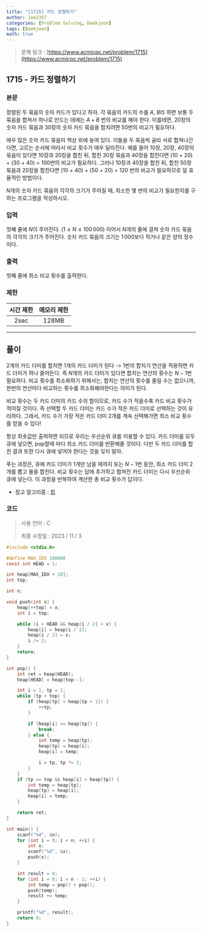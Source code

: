 ```yaml
---
title: "[1715] 카드 정렬하기"
author: Joe2357
categories: [Problem Solving, Baekjoon]
tags: [Baekjoon]
math: true
---
```


> 문제 링크 : [https://www.acmicpc.net/problem/1715](https://www.acmicpc.net/problem/1715)



## 1715 - 카드 정렬하기

### 본문

정렬된 두 묶음의 숫자 카드가 있다고 하자. 각 묶음의 카드의 수를 $A$, $B$라 하면 보통 두 묶음을 합쳐서 하나로 만드는 데에는 $A+B$ 번의 비교를 해야 한다. 이를테면, 20장의 숫자 카드 묶음과 30장의 숫자 카드 묶음을 합치려면 50번의 비교가 필요하다.

매우 많은 숫자 카드 묶음이 책상 위에 놓여 있다. 이들을 두 묶음씩 골라 서로 합쳐나간다면, 고르는 순서에 따라서 비교 횟수가 매우 달라진다. 예를 들어 10장, 20장, 40장의 묶음이 있다면 10장과 20장을 합친 뒤, 합친 30장 묶음과 40장을 합친다면 (10 + 20) + (30 + 40) = 100번의 비교가 필요하다. 그러나 10장과 40장을 합친 뒤, 합친 50장 묶음과 20장을 합친다면 (10 + 40) + (50 + 20) = 120 번의 비교가 필요하므로 덜 효율적인 방법이다.

$N$개의 숫자 카드 묶음의 각각의 크기가 주어질 때, 최소한 몇 번의 비교가 필요한지를 구하는 프로그램을 작성하시오.



### 입력

첫째 줄에 $N$이 주어진다. ($1 \leq N \leq 100\,000$) 이어서 $N$개의 줄에 걸쳐 숫자 카드 묶음의 각각의 크기가 주어진다. 숫자 카드 묶음의 크기는 $1\,000$보다 작거나 같은 양의 정수이다.



### 출력

첫째 줄에 최소 비교 횟수를 출력한다.



### 제한

| 시간 제한 | 메모리 제한 |
| :-------: | :---------: |
|   2sec    |    128MB    |

---



## 풀이

2개의 카드 더미를 합치면 1개의 카드 더미가 된다 -> 1번의 합치기 연산을 적용하면 카드 더미가 하나 줄어든다. 즉 $N$개의 카드 더미가 있다면 합치는 연산의 횟수는 $N-1$번 필요하다. 비교 횟수를 최소화하기 위해서는, 합치는 연산의 횟수를 줄일 수는 없으니까, 한번의 연산마다 비교하는 횟수를 최소화해야한다는 의미가 된다.

비교 횟수는 두 카드 더미의 카드 수의 합이므로, 카드 수가 적을수록 카드 비교 횟수가 적어질 것이다. 즉 선택할 두 카드 더미는 카드 수가 적은 카드 더미로 선택하는 것이 유리하다. 그래서, 카드 수가 가장 적은 카드 더미 2개를 계속 선택해가면 최소 비교 횟수를 얻을 수 있다!

항상 최솟값만 출력하면 되므로 우리는 우선순위 큐를 이용할 수 있다. 카드 더미를 모두 큐에 넣으면, pop할때 마다 최소 카드 더미를 반환해줄 것이다. 다만 두 카드 더미를 합친 결과 또한 다시 큐에 넣어야 한다는 것을 잊지 말자.

푸는 과정은, 큐에 카드 더미가 1개만 남을 때까지 또는 $N-1$번 동안, 최소 카드 더미 2개를 뽑고 둘을 합친다. 비교 횟수는 답에 추가하고 합쳐진 카드 더미는 다시 우선순위 큐에 넣는다. 이 과정을 반복하여 계산한 총 비교 횟수가 답이다.

- 참고 알고리즘 : [힙](https://joe2357.github.io/posts/Heap/)

  

### 코드

> 사용 언어 : C  
>
> 최종 수정일 : 2023 / 11 / 3

```c
#include <stdio.h>

#define MAX_IDX 100000
const int HEAD = 1;

int heap[MAX_IDX + 10];
int top;

int n;

void push(int x) {
    heap[++top] = x;
    int i = top;

    while (i > HEAD && heap[i / 2] > x) {
        heap[i] = heap[i / 2];
        heap[i / 2] = x;
        i /= 2;
    }
    return;
}

int pop() {
    int ret = heap[HEAD];
    heap[HEAD] = heap[top--];

    int i = 1, tp = 2;
    while (tp < top) {
        if (heap[tp] > heap[tp + 1]) {
            ++tp;
        }

        if (heap[i] <= heap[tp]) {
            break;
        } else {
            int temp = heap[tp];
            heap[tp] = heap[i];
            heap[i] = temp;

            i = tp, tp *= 2;
        }
    }
    if (tp == top && heap[i] > heap[tp]) {
        int temp = heap[tp];
        heap[tp] = heap[i];
        heap[i] = temp;
    }

    return ret;
}

int main() {
    scanf("%d", &n);
    for (int i = 0; i < n; ++i) {
        int x;
        scanf("%d", &x);
        push(x);
    }

    int result = 0;
    for (int i = 0; i < n - 1; ++i) {
        int temp = pop() + pop();
        push(temp);
        result += temp;
    }

    printf("%d", result);
    return 0;
}
```
